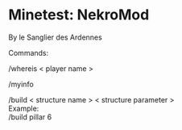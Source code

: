 Minetest: NekroMod
==================
  
By le Sanglier des Ardennes 
   
Commands:  
  
/whereis < player name >  
  
/myinfo  
  
/build < structure name > < structure parameter >  
Example:  
/build pillar 6  
    

